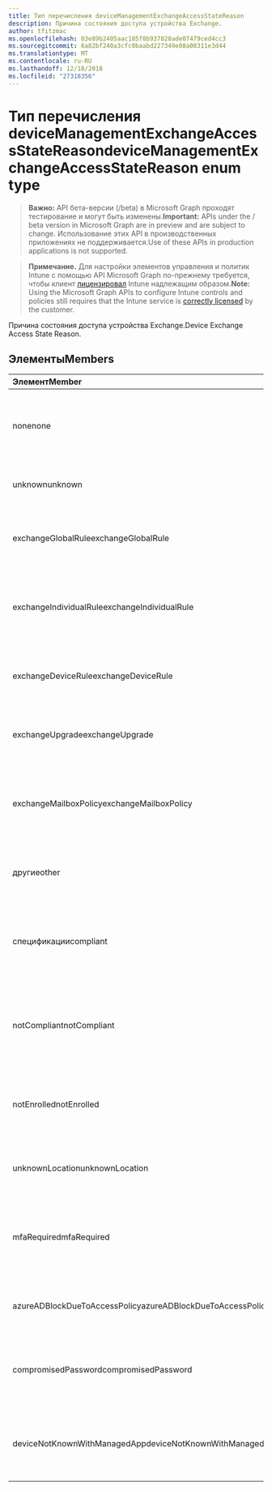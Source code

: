 ```yaml
---
title: Тип перечисления deviceManagementExchangeAccessStateReason
description: Причина состояния доступа устройства Exchange.
author: tfitzmac
ms.openlocfilehash: 03e89b2405aac185f8b937828ade07479ced4cc3
ms.sourcegitcommit: 6a82bf240a3cfc0baabd227349e08a08311e3d44
ms.translationtype: MT
ms.contentlocale: ru-RU
ms.lasthandoff: 12/18/2018
ms.locfileid: "27318356"
---
```

# <a name="devicemanagementexchangeaccessstatereason-enum-type"></a><span data-ttu-id="9ca1b-103">Тип перечисления deviceManagementExchangeAccessStateReason</span><span class="sxs-lookup"><span data-stu-id="9ca1b-103">deviceManagementExchangeAccessStateReason enum type</span></span>

> <span data-ttu-id="9ca1b-104">**Важно:** API бета-версии (/beta) в Microsoft Graph проходят тестирование и могут быть изменены.</span><span class="sxs-lookup"><span data-stu-id="9ca1b-104">**Important:** APIs under the / beta version in Microsoft Graph are in preview and are subject to change.</span></span> <span data-ttu-id="9ca1b-105">Использование этих API в производственных приложениях не поддерживается.</span><span class="sxs-lookup"><span data-stu-id="9ca1b-105">Use of these APIs in production applications is not supported.</span></span>

> <span data-ttu-id="9ca1b-106">**Примечание.** Для настройки элементов управления и политик Intune с помощью API Microsoft Graph по-прежнему требуется, чтобы клиент [лицензировал](https://go.microsoft.com/fwlink/?linkid=839381) Intune надлежащим образом.</span><span class="sxs-lookup"><span data-stu-id="9ca1b-106">**Note:** Using the Microsoft Graph APIs to configure Intune controls and policies still requires that the Intune service is [correctly licensed](https://go.microsoft.com/fwlink/?linkid=839381) by the customer.</span></span>

<span data-ttu-id="9ca1b-107">Причина состояния доступа устройства Exchange.</span><span class="sxs-lookup"><span data-stu-id="9ca1b-107">Device Exchange Access State Reason.</span></span>
## <a name="members"></a><span data-ttu-id="9ca1b-108">Элементы</span><span class="sxs-lookup"><span data-stu-id="9ca1b-108">Members</span></span>
|<span data-ttu-id="9ca1b-109">Элемент</span><span class="sxs-lookup"><span data-stu-id="9ca1b-109">Member</span></span>|<span data-ttu-id="9ca1b-110">Значение</span><span class="sxs-lookup"><span data-stu-id="9ca1b-110">Value</span></span>|<span data-ttu-id="9ca1b-111">Описание</span><span class="sxs-lookup"><span data-stu-id="9ca1b-111">Description</span></span>|
|:---|:---|:---|
|<span data-ttu-id="9ca1b-112">none</span><span class="sxs-lookup"><span data-stu-id="9ca1b-112">none</span></span>|<span data-ttu-id="9ca1b-113">0</span><span class="sxs-lookup"><span data-stu-id="9ca1b-113">0</span></span>|<span data-ttu-id="9ca1b-114">Нет причин состояние доступа, обнаруженные в Exchange</span><span class="sxs-lookup"><span data-stu-id="9ca1b-114">No access state reason discovered from Exchange</span></span>|
|<span data-ttu-id="9ca1b-115">unknown</span><span class="sxs-lookup"><span data-stu-id="9ca1b-115">unknown</span></span>|<span data-ttu-id="9ca1b-116">1</span><span class="sxs-lookup"><span data-stu-id="9ca1b-116">1</span></span>|<span data-ttu-id="9ca1b-117">Причина состояния Неизвестный доступ</span><span class="sxs-lookup"><span data-stu-id="9ca1b-117">Unknown access state reason</span></span>|
|<span data-ttu-id="9ca1b-118">exchangeGlobalRule</span><span class="sxs-lookup"><span data-stu-id="9ca1b-118">exchangeGlobalRule</span></span>|<span data-ttu-id="9ca1b-119">2</span><span class="sxs-lookup"><span data-stu-id="9ca1b-119">2</span></span>|<span data-ttu-id="9ca1b-120">Определяет, какие Exchange глобальное правило состояние доступа</span><span class="sxs-lookup"><span data-stu-id="9ca1b-120">Access state determined by Exchange Global rule</span></span>|
|<span data-ttu-id="9ca1b-121">exchangeIndividualRule</span><span class="sxs-lookup"><span data-stu-id="9ca1b-121">exchangeIndividualRule</span></span>|<span data-ttu-id="9ca1b-122">3</span><span class="sxs-lookup"><span data-stu-id="9ca1b-122">3</span></span>|<span data-ttu-id="9ca1b-123">Определяет, какие Exchange отдельное правило состояние доступа</span><span class="sxs-lookup"><span data-stu-id="9ca1b-123">Access state determined by Exchange Individual rule</span></span>|
|<span data-ttu-id="9ca1b-124">exchangeDeviceRule</span><span class="sxs-lookup"><span data-stu-id="9ca1b-124">exchangeDeviceRule</span></span>|<span data-ttu-id="9ca1b-125">4</span><span class="sxs-lookup"><span data-stu-id="9ca1b-125">4</span></span>|<span data-ttu-id="9ca1b-126">Определяет, какие правила устройству Exchange состояние доступа</span><span class="sxs-lookup"><span data-stu-id="9ca1b-126">Access state determined by Exchange Device rule</span></span>|
|<span data-ttu-id="9ca1b-127">exchangeUpgrade</span><span class="sxs-lookup"><span data-stu-id="9ca1b-127">exchangeUpgrade</span></span>|<span data-ttu-id="9ca1b-128">5</span><span class="sxs-lookup"><span data-stu-id="9ca1b-128">5</span></span>|<span data-ttu-id="9ca1b-129">Состояние доступа из-за обновления Exchange</span><span class="sxs-lookup"><span data-stu-id="9ca1b-129">Access state due to Exchange upgrade</span></span>|
|<span data-ttu-id="9ca1b-130">exchangeMailboxPolicy</span><span class="sxs-lookup"><span data-stu-id="9ca1b-130">exchangeMailboxPolicy</span></span>|<span data-ttu-id="9ca1b-131">6</span><span class="sxs-lookup"><span data-stu-id="9ca1b-131">6</span></span>|<span data-ttu-id="9ca1b-132">Состояние доступа определяет, какие политики почтовых ящиков Exchange</span><span class="sxs-lookup"><span data-stu-id="9ca1b-132">Access state determined by Exchange Mailbox Policy</span></span>|
|<span data-ttu-id="9ca1b-133">другие</span><span class="sxs-lookup"><span data-stu-id="9ca1b-133">other</span></span>|<span data-ttu-id="9ca1b-134">7</span><span class="sxs-lookup"><span data-stu-id="9ca1b-134">7</span></span>|<span data-ttu-id="9ca1b-135">Определяет, какие Exchange состояние доступа</span><span class="sxs-lookup"><span data-stu-id="9ca1b-135">Access state determined by Exchange</span></span>|
|<span data-ttu-id="9ca1b-136">спецификации</span><span class="sxs-lookup"><span data-stu-id="9ca1b-136">compliant</span></span>|<span data-ttu-id="9ca1b-137">8</span><span class="sxs-lookup"><span data-stu-id="9ca1b-137">8</span></span>|<span data-ttu-id="9ca1b-138">Состояние доступа, предоставленных с соответствием требованиям сложности при реализации</span><span class="sxs-lookup"><span data-stu-id="9ca1b-138">Access state granted by compliance challenge</span></span>|
|<span data-ttu-id="9ca1b-139">notCompliant</span><span class="sxs-lookup"><span data-stu-id="9ca1b-139">notCompliant</span></span>|<span data-ttu-id="9ca1b-140">9</span><span class="sxs-lookup"><span data-stu-id="9ca1b-140">9</span></span>|<span data-ttu-id="9ca1b-141">Состояние доступа отозван соответствия требованиям сложности при реализации</span><span class="sxs-lookup"><span data-stu-id="9ca1b-141">Access state revoked by compliance challenge</span></span>|
|<span data-ttu-id="9ca1b-142">notEnrolled</span><span class="sxs-lookup"><span data-stu-id="9ca1b-142">notEnrolled</span></span>|<span data-ttu-id="9ca1b-143">10</span><span class="sxs-lookup"><span data-stu-id="9ca1b-143">10</span></span>|<span data-ttu-id="9ca1b-144">Состояние доступа отозван сложности при реализации управления</span><span class="sxs-lookup"><span data-stu-id="9ca1b-144">Access state revoked by management challenge</span></span>|
|<span data-ttu-id="9ca1b-145">unknownLocation</span><span class="sxs-lookup"><span data-stu-id="9ca1b-145">unknownLocation</span></span>|<span data-ttu-id="9ca1b-146">12</span><span class="sxs-lookup"><span data-stu-id="9ca1b-146">12</span></span>|<span data-ttu-id="9ca1b-147">Состояние доступа из-за неизвестное расположение</span><span class="sxs-lookup"><span data-stu-id="9ca1b-147">Access state due to unknown location</span></span>|
|<span data-ttu-id="9ca1b-148">mfaRequired</span><span class="sxs-lookup"><span data-stu-id="9ca1b-148">mfaRequired</span></span>|<span data-ttu-id="9ca1b-149">13</span><span class="sxs-lookup"><span data-stu-id="9ca1b-149">13</span></span>|<span data-ttu-id="9ca1b-150">Состояние доступа из-за сложности при реализации многофакторной проверкой Подлинности</span><span class="sxs-lookup"><span data-stu-id="9ca1b-150">Access state due to MFA challenge</span></span>|
|<span data-ttu-id="9ca1b-151">azureADBlockDueToAccessPolicy</span><span class="sxs-lookup"><span data-stu-id="9ca1b-151">azureADBlockDueToAccessPolicy</span></span>|<span data-ttu-id="9ca1b-152">14</span><span class="sxs-lookup"><span data-stu-id="9ca1b-152">14</span></span>|<span data-ttu-id="9ca1b-153">Состояние доступа отозван политикой доступа AAD</span><span class="sxs-lookup"><span data-stu-id="9ca1b-153">Access State revoked by AAD Access Policy</span></span>|
|<span data-ttu-id="9ca1b-154">compromisedPassword</span><span class="sxs-lookup"><span data-stu-id="9ca1b-154">compromisedPassword</span></span>|<span data-ttu-id="9ca1b-155">15</span><span class="sxs-lookup"><span data-stu-id="9ca1b-155">15</span></span>|<span data-ttu-id="9ca1b-156">Состояние доступа отозван компрометации пароля</span><span class="sxs-lookup"><span data-stu-id="9ca1b-156">Access State revoked by compromised password</span></span>|
|<span data-ttu-id="9ca1b-157">deviceNotKnownWithManagedApp</span><span class="sxs-lookup"><span data-stu-id="9ca1b-157">deviceNotKnownWithManagedApp</span></span>|<span data-ttu-id="9ca1b-158">16</span><span class="sxs-lookup"><span data-stu-id="9ca1b-158">16</span></span>|<span data-ttu-id="9ca1b-159">Состояние доступа отозван запрос управляемых приложений</span><span class="sxs-lookup"><span data-stu-id="9ca1b-159">Access state revoked by managed application challenge</span></span>|





